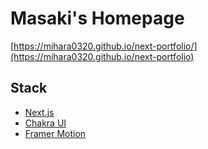 # Masaki's Homepage

[https://mihara0320.github.io/next-portfolio/](https://mihara0320.github.io/next-portfolio)

## Stack

- [Next.js](https://nextjs.org/) 
- [Chakra UI](https://chakra-ui.com/) 
- [Framer Motion](https://www.framer.com/motion/)